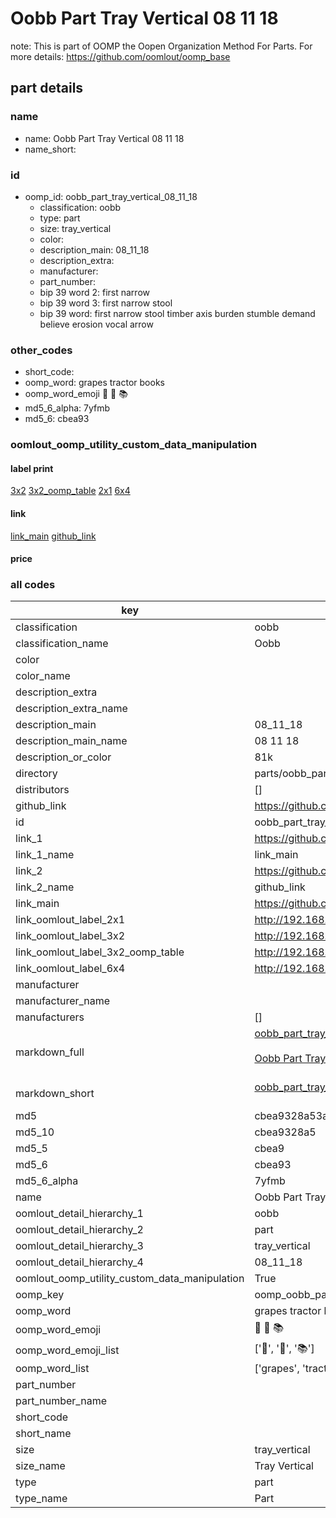 # Oobb Part Tray Vertical 08 11 18  

note: This is part of OOMP the Oopen Organization Method For Parts. For more details: https://github.com/oomlout/oomp_base

##  part details





### name
* name: Oobb Part Tray Vertical 08 11 18
* name_short: 
### id
* oomp_id: oobb_part_tray_vertical_08_11_18
  * classification: oobb
  * type: part
  * size: tray_vertical
  * color: 
  * description_main: 08_11_18
  * description_extra: 
  * manufacturer: 
  * part_number: 
  * bip 39 word 2: first narrow
  * bip 39 word 3: first narrow stool
  * bip 39 word: first narrow stool timber axis burden stumble demand believe erosion vocal arrow

### other_codes
* short_code: 
* oomp_word: grapes tractor books
* oomp_word_emoji :grapes: :tractor: :books:
* md5_6_alpha: 7yfmb
* md5_6: cbea93






### oomlout_oomp_utility_custom_data_manipulation
#### label print
[3x2](http://192.168.1.245:1112/?label=oomp%207yfmb)
[3x2_oomp_table](http://192.168.1.107:1112/?label=oomp%207yfmb)
[2x1](http://192.168.1.242:1112/?label=oomp%207yfmb)
[6x4](http://192.168.1.55:1112/?label=oomp%207yfmb)    

#### link

[link_main](https://github.com/oomlout/oomlout_oomp_current_version_messy/tree/main/parts/oobb_part_tray_vertical_08_11_18) [github_link](https://github.com/oomlout/oomlout_oomp_part_src/tree/main/parts/oobb_part_tray_vertical_08_11_18)                             

#### price







### all codes 
| key | value |  
| --- | --- |  
| classification | oobb |  
| classification_name | Oobb |  
| color |  |  
| color_name |  |  
| description_extra |  |  
| description_extra_name |  |  
| description_main | 08_11_18 |  
| description_main_name | 08 11 18 |  
| description_or_color | 81k |  
| directory | parts/oobb_part_tray_vertical_08_11_18 |  
| distributors | [] |  
| github_link | https://github.com/oomlout/oomlout_oomp_part_src/tree/main/parts/oobb_part_tray_vertical_08_11_18 |  
| id | oobb_part_tray_vertical_08_11_18 |  
| link_1 | https://github.com/oomlout/oomlout_oomp_current_version_messy/tree/main/parts/oobb_part_tray_vertical_08_11_18 |  
| link_1_name | link_main |  
| link_2 | https://github.com/oomlout/oomlout_oomp_part_src/tree/main/parts/oobb_part_tray_vertical_08_11_18 |  
| link_2_name | github_link |  
| link_main | https://github.com/oomlout/oomlout_oomp_current_version_messy/tree/main/parts/oobb_part_tray_vertical_08_11_18 |  
| link_oomlout_label_2x1 | http://192.168.1.242:1112/?label=oomp%207yfmb |  
| link_oomlout_label_3x2 | http://192.168.1.245:1112/?label=oomp%207yfmb |  
| link_oomlout_label_3x2_oomp_table | http://192.168.1.107:1112/?label=oomp%207yfmb |  
| link_oomlout_label_6x4 | http://192.168.1.55:1112/?label=oomp%207yfmb |  
| manufacturer |  |  
| manufacturer_name |  |  
| manufacturers | [] |  
| markdown_full | [oobb_part_tray_vertical_08_11_18](https://github.com/oomlout/oomlout_oomp_current_version_messy/tree/main/parts/oobb_part_tray_vertical_08_11_18)<br>[](https://github.com/oomlout/oomlout_oomp_current_version_messy/tree/main/parts/oobb_part_tray_vertical_08_11_18)<br>[Oobb Part Tray Vertical 08 11 18](https://github.com/oomlout/oomlout_oomp_current_version_messy/tree/main/parts/oobb_part_tray_vertical_08_11_18)<br><br> |  
| markdown_short | [oobb_part_tray_vertical_08_11_18](https://github.com/oomlout/oomlout_oomp_current_version_messy/tree/main/parts/oobb_part_tray_vertical_08_11_18)<br><br> |  
| md5 | cbea9328a53a3af47a087e23ace4c2bb |  
| md5_10 | cbea9328a5 |  
| md5_5 | cbea9 |  
| md5_6 | cbea93 |  
| md5_6_alpha | 7yfmb |  
| name | Oobb Part Tray Vertical 08 11 18 |  
| oomlout_detail_hierarchy_1 | oobb |  
| oomlout_detail_hierarchy_2 | part |  
| oomlout_detail_hierarchy_3 | tray_vertical |  
| oomlout_detail_hierarchy_4 | 08_11_18 |  
| oomlout_oomp_utility_custom_data_manipulation | True |  
| oomp_key | oomp_oobb_part_tray_vertical_08_11_18 |  
| oomp_word | grapes tractor books |  
| oomp_word_emoji | :grapes: :tractor: :books: |  
| oomp_word_emoji_list | [':grapes:', ':tractor:', ':books:'] |  
| oomp_word_list | ['grapes', 'tractor', 'books'] |  
| part_number |  |  
| part_number_name |  |  
| short_code |  |  
| short_name |  |  
| size | tray_vertical |  
| size_name | Tray Vertical |  
| type | part |  
| type_name | Part |  
